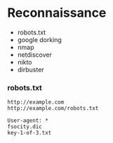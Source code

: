 # Reconnaissance

 * robots.txt
 * google dorking
 * nmap
 * netdiscover
 * nikto
 * dirbuster

### robots.txt

```
http://example.com
http://example.com/robots.txt
```

```
User-agent: *
fsocity.dic
key-1-of-3.txt
```